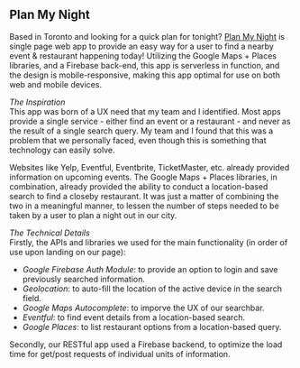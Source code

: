 ## Plan My Night
Based in Toronto and looking for a quick plan for tonight? [Plan My Night](https://pathak-neha.github.io/plan-my-night "View Live!") is single page web app to provide an easy way for a user to find a nearby event & restaurant happening today! Utilizing the Google Maps + Places libraries, and a Firebase back-end, this app is serverless in function, and the design is mobile-responsive, making this app optimal for use on both web and mobile devices.

*_The Inspiration_*  
This app was born of a UX need that my team and I identified. Most apps provide a single service - either find an event or a restaurant - and never as the result of a single search query. My team and I found that this was a problem that we personally faced, even though this is something that technology can easily solve.

Websites like Yelp, Eventful, Eventbrite, TicketMaster, etc. already provided information on upcoming events. The Google Maps + Places libraries, in combination, already provided the ability to conduct a location-based search to find a closeby restaurant. It was just a matter of combining the two in a meaningful manner, to lessen the number of steps needed to be taken by a user to plan a night out in our city.  

*_The Technical Details_*  
Firstly, the APIs and libraries we used for the main functionality (in order of use upon landing on our page):
- _Google Firebase Auth Module_: to provide an option to login and save previously searched information.
- _Geolocation_: to auto-fill the location of the active device in the search field.
- _Google Maps Autocomplete_: to imporve the UX of our searchbar.
- _Eventful_: to find event details from a location-based search.
- _Google Places_: to list restaurant options from a location-based query.

Secondly, our RESTful app used a Firebase backend, to optimize the load time for get/post requests of individual units of information.
